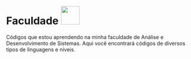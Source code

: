 # Faculdade <img src="https://github.com/CodeDark2168/Faculdade/assets/116005183/ad048013-aecf-4c92-813f-cc77d78c02f3" width="50px">


Códigos que estou aprendendo na minha faculdade de Análise e Desenvolvimento de Sistemas. Aqui você encontrará códigos de diversos tipos de linguagens e níveis.
